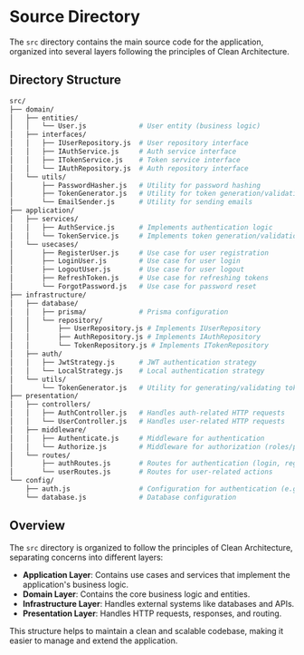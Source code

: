 # Source Directory

The `src` directory contains the main source code for the application, organized into several layers following the principles of Clean Architecture.

## Directory Structure

```graphql
src/
├── domain/
│   ├── entities/
│   │   └── User.js             # User entity (business logic)
│   ├── interfaces/
│   │   ├── IUserRepository.js  # User repository interface
│   │   ├── IAuthService.js     # Auth service interface
│   │   ├── ITokenService.js    # Token service interface
│   │   └── IAuthRepository.js  # Auth repository interface
│   └── utils/
│       ├── PasswordHasher.js   # Utility for password hashing
│       ├── TokenGenerator.js   # Utility for token generation/validation
│       └── EmailSender.js      # Utility for sending emails
├── application/
│   ├── services/
│   │   ├── AuthService.js      # Implements authentication logic
│   │   └── TokenService.js     # Implements token generation/validation
│   └── usecases/
│       ├── RegisterUser.js     # Use case for user registration
│       ├── LoginUser.js        # Use case for user login
│       ├── LogoutUser.js       # Use case for user logout
│       ├── RefreshToken.js     # Use case for refreshing tokens
│       └── ForgotPassword.js   # Use case for password reset
├── infrastructure/
│   ├── database/
│   │   ├── prisma/             # Prisma configuration
│   │   └── repository/
│   │       ├── UserRepository.js # Implements IUserRepository
│   │       ├── AuthRepository.js # Implements IAuthRepository
│   │       └── TokenRepository.js # Implements ITokenRepository
│   ├── auth/
│   │   ├── JwtStrategy.js      # JWT authentication strategy
│   │   └── LocalStrategy.js    # Local authentication strategy
│   └── utils/
│       └── TokenGenerator.js   # Utility for generating/validating tokens
├── presentation/
│   ├── controllers/
│   │   ├── AuthController.js   # Handles auth-related HTTP requests
│   │   └── UserController.js   # Handles user-related HTTP requests
│   ├── middleware/
│   │   ├── Authenticate.js     # Middleware for authentication
│   │   └── Authorize.js        # Middleware for authorization (roles/permissions)
│   └── routes/
│       ├── authRoutes.js       # Routes for authentication (login, register, etc.)
│       └── userRoutes.js       # Routes for user-related actions
└── config/
    ├── auth.js                 # Configuration for authentication (e.g., JWT secret)
    └── database.js             # Database configuration
```

## Overview

The `src` directory is organized to follow the principles of Clean Architecture, separating concerns into different layers:

- **Application Layer**: Contains use cases and services that implement the application's business logic.
- **Domain Layer**: Contains the core business logic and entities.
- **Infrastructure Layer**: Handles external systems like databases and APIs.
- **Presentation Layer**: Handles HTTP requests, responses, and routing.

This structure helps to maintain a clean and scalable codebase, making it easier to manage and extend the application.
